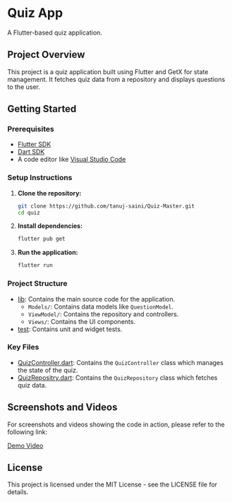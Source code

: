 # Quiz App

A Flutter-based quiz application.

## Project Overview

This project is a quiz application built using Flutter and GetX for state management. It fetches quiz data from a repository and displays questions to the user.

## Getting Started

### Prerequisites

- [Flutter SDK](https://flutter.dev/docs/get-started/install)
- [Dart SDK](https://dart.dev/get-dart)
- A code editor like [Visual Studio Code](https://code.visualstudio.com/)

### Setup Instructions

1. **Clone the repository:**

    ```sh
    git clone https://github.com/tanuj-saini/Quiz-Master.git
    cd quiz
    ```

2. **Install dependencies:**

    ```sh
    flutter pub get
    ```

3. **Run the application:**

    ```sh
    flutter run
    ```

### Project Structure

- [lib](http://_vscodecontentref_/1): Contains the main source code for the application.
  - `Models/`: Contains data models like `QuestionModel`.
  - `ViewModel/`: Contains the repository and controllers.
  - `Views/`: Contains the UI components.
- [test](http://_vscodecontentref_/2): Contains unit and widget tests.

### Key Files

- [QuizController.dart](http://_vscodecontentref_/3): Contains the `QuizController` class which manages the state of the quiz.
- [QuizRepositry.dart](http://_vscodecontentref_/4): Contains the `QuizRepository` class which fetches quiz data.

## Screenshots and Videos

For screenshots and videos showing the code in action, please refer to the following link:

[Demo Video](https://drive.google.com/file/d/1zBZeholblLbSYrr60xhJHLc1uEVLovcT/view?usp=sharing)

## License

This project is licensed under the MIT License - see the LICENSE file for details.
